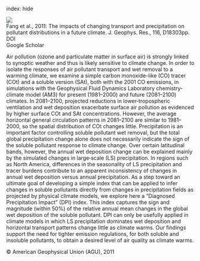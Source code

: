 index: hide

<div class="Citation">
    <div class="Citation-thumb CitationThumb-linked"  data-href="https://doi.org/10.1029/2011jd015642">
      <img src="https://static.claimspace.cloud/climate-study-static/refs/thumbs/11/Fang_et_al_2011-thumb.png" />
    </div>

  <div class="Citation-body">
    <div class="Citation-text">Fang et al., 2011: The impacts of changing transport and precipitation on pollutant distributions in a future climate. <span class="Article-journal">J. Geophys. Res., </span><span class="Article-volume">116, </span>D18303pp.</div>
    <div class="Citation-links">
      <div class="CitationLink" data-href="https://doi.org/10.1029/2011jd015642">
        <div class="CitationLink-icon CitationLink-Doi"></div>
        <div class="CitationLink-text">DOI</div>
      </div>
      <div class="CitationLink" data-href="https://scholar.google.com/scholar?q=10.1029/2011jd015642">
        <div class="CitationLink-icon CitationLink-Scholar"></div>
        <div class="CitationLink-text">Google Scholar</div>
      </div>
    </div>
  </div>
</div>

Air pollution (ozone and particulate matter in surface air) is strongly linked to synoptic weather and thus is likely sensitive to climate change. In order to isolate the responses of air pollutant transport and wet removal to a warming climate, we examine a simple carbon monoxide–like (CO) tracer (COt) and a soluble version (SAt), both with the 2001 CO emissions, in simulations with the Geophysical Fluid Dynamics Laboratory chemistry‐climate model (AM3) for present (1981–2000) and future (2081–2100) climates. In 2081–2100, projected reductions in lower‐tropospheric ventilation and wet deposition exacerbate surface air pollution as evidenced by higher surface COt and SAt concentrations. However, the average horizontal general circulation patterns in 2081–2100 are similar to 1981–2000, so the spatial distribution of COt changes little. Precipitation is an important factor controlling soluble pollutant wet removal, but the total global precipitation change alone does not necessarily indicate the sign of the soluble pollutant response to climate change. Over certain latitudinal bands, however, the annual wet deposition change can be explained mainly by the simulated changes in large‐scale (LS) precipitation. In regions such as North America, differences in the seasonality of LS precipitation and tracer burdens contribute to an apparent inconsistency of changes in annual wet deposition versus annual precipitation. As a step toward an ultimate goal of developing a simple index that can be applied to infer changes in soluble pollutants directly from changes in precipitation fields as projected by physical climate models, we explore here a “Diagnosed Precipitation Impact” (DPI) index. This index captures the sign and magnitude (within 50%) of the relative annual mean changes in the global wet deposition of the soluble pollutant. DPI can only be usefully applied in climate models in which LS precipitation dominates wet deposition and horizontal transport patterns change little as climate warms. Our findings support the need for tighter emission regulations, for both soluble and insoluble pollutants, to obtain a desired level of air quality as climate warms.

<div class="Citation-copy">
&copy; American Geophysical Union (AGU), 2011
</div>